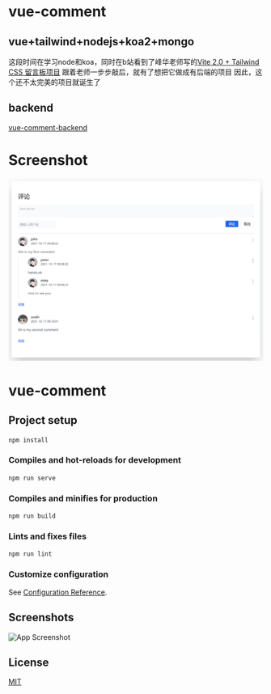 
# vue-comment

## vue+tailwind+nodejs+koa2+mongo

这段时间在学习node和koa，同时在b站看到了峰华老师写的[Vite 2.0 + Tailwind CSS 留言板项目](https://www.bilibili.com/video/BV1rM4y1K7fR)
跟着老师一步步敲后，就有了想把它做成有后端的项目
因此，这个还不太完美的项目就诞生了

## backend

[vue-comment-backend](https://github.com/dewjohn/vue-comment-backend)

# Screenshot

![vue-comment](https://raw.githubusercontent.com/dewjohn/vue-comment/main/screenshot/vue-comment.png)

# vue-comment

## Project setup
```
npm install
```

### Compiles and hot-reloads for development
```
npm run serve
```

### Compiles and minifies for production
```
npm run build
```

### Lints and fixes files
```
npm run lint
```

### Customize configuration
See [Configuration Reference](https://cli.vuejs.org/config/).



## Screenshots

![App Screenshot](https://via.placeholder.com/468x300?text=App+Screenshot+Here)

  
## License



[MIT](https://choosealicense.com/licenses/mit/)

  
